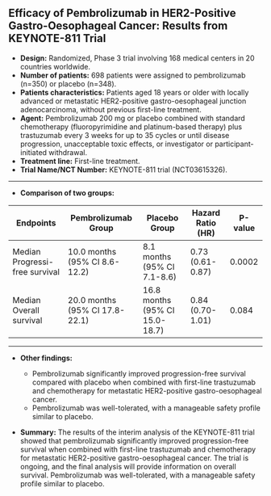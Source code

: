 ## Efficacy of Pembrolizumab in HER2-Positive Gastro-Oesophageal Cancer: Results from KEYNOTE-811 Trial

- **Design:** Randomized, Phase 3 trial involving 168 medical centers in 20 countries worldwide. 
- **Number of patients:** 698 patients were assigned to pembrolizumab (n=350) or placebo (n=348). 
- **Patients characteristics:** Patients aged 18 years or older with locally advanced or metastatic HER2-positive gastro-oesophageal junction adenocarcinoma, without previous first-line treatment. 
- **Agent:** Pembrolizumab 200 mg or placebo combined with standard chemotherapy (fluoropyrimidine and platinum-based therapy) plus trastuzumab every 3 weeks for up to 35 cycles or until disease progression, unacceptable toxic effects, or investigator or participant-initiated withdrawal. 
- **Treatment line:** First-line treatment.
- **Trial Name/NCT Number:** KEYNOTE-811 trial (NCT03615326).

---

- **Comparison of two groups:**

| Endpoints | Pembrolizumab Group | Placebo Group | Hazard Ratio (HR) | P-value |
| --- | --- | --- | --- | --- |
| Median Progressi-free survival | 10.0 months (95% CI 8.6-12.2) | 8.1 months (95% CI 7.1-8.6) | 0.73 (0.61-0.87) | 0.0002 |
| Median Overall survival | 20.0 months (95% CI 17.8-22.1) | 16.8 months (95% CI 15.0-18.7) | 0.84 (0.70-1.01) | 0.084 |

--- 

- **Other findings:**

  - Pembrolizumab significantly improved progression-free survival compared with placebo when combined with first-line trastuzumab and chemotherapy for metastatic HER2-positive gastro-oesophageal cancer.
  - Pembrolizumab was well-tolerated, with a manageable safety profile similar to placebo.

- **Summary:** The results of the interim analysis of the KEYNOTE-811 trial showed that pembrolizumab significantly improved progression-free survival when combined with first-line trastuzumab and chemotherapy for metastatic HER2-positive gastro-oesophageal cancer. The trial is ongoing, and the final analysis will provide information on overall survival. Pembrolizumab was well-tolerated, with a manageable safety profile similar to placebo.